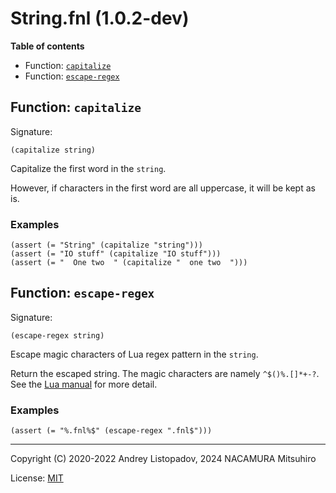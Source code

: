 # String.fnl (1.0.2-dev)

**Table of contents**

- Function: [`capitalize`](#function-capitalize)
- Function: [`escape-regex`](#function-escape-regex)

## Function: `capitalize`

Signature:

```
(capitalize string)
```

Capitalize the first word in the `string`.

However, if characters in the first word are all uppercase, it will be kept
as is.

### Examples

```fennel
(assert (= "String" (capitalize "string")))
(assert (= "IO stuff" (capitalize "IO stuff")))
(assert (= "  One two  " (capitalize "  one two  ")))
```

## Function: `escape-regex`

Signature:

```
(escape-regex string)
```

Escape magic characters of Lua regex pattern in the `string`.

Return the escaped string.
The magic characters are namely `^$()%.[]*+-?`.
See the [Lua manual][1] for more detail.

[1]: https://www.lua.org/manual/5.4/manual.html#6.4.1

### Examples

```fennel
(assert (= "%.fnl%$" (escape-regex ".fnl$")))
```

---

Copyright (C) 2020-2022 Andrey Listopadov, 2024 NACAMURA Mitsuhiro

License: [MIT](https://git.sr.ht/~m15a/fnldoc/tree/main/item/LICENSE)

<!-- Generated with Fnldoc 1.0.2-dev
     https://sr.ht/~m15a/fnldoc/ -->
